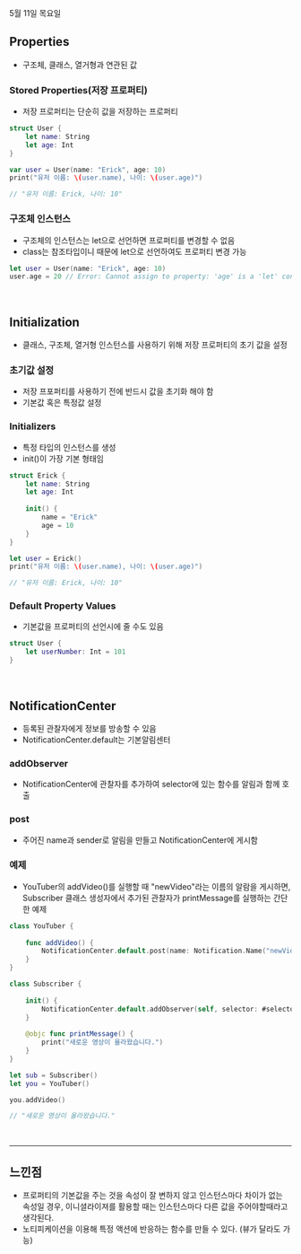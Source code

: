 5월 11일 목요일

## Properties
- 구조체, 클래스, 열거형과 연관된 값

### Stored Properties(저장 프로퍼티)
- 저장 프로퍼티는 단순히 값을 저장하는 프로퍼티
```swift
struct User {
    let name: String
    let age: Int
}

var user = User(name: "Erick", age: 10)
print("유저 이름: \(user.name), 나이: \(user.age)")

// "유저 이름: Erick, 나이: 10"
```

### 구조체 인스턴스
- 구조체의 인스턴스는 let으로 선언하면 프로퍼티를 변경할 수 없음
- class는 참조타입이니 때문에 let으로 선언하여도 프로퍼티 변경 가능
```swift
let user = User(name: "Erick", age: 10)
user.age = 20 // Error: Cannot assign to property: 'age' is a 'let' constant
```

</br>

## Initialization
- 클래스, 구조체, 열거형 인스턴스를 사용하기 위해 저장 프로퍼티의 초기 값을 설정

### 초기값 설정
- 저장 프포퍼티를 사용하기 전에 반드시 값을 초기화 해야 함
- 기본값 혹은 특정값 설정

### Initializers
- 특정 타입의 인스턴스를 생성
- init()이 가장 기본 형태임
```swift
struct Erick {
    let name: String
    let age: Int
    
    init() {
        name = "Erick"
        age = 10
    }
}

let user = Erick()
print("유저 이름: \(user.name), 나이: \(user.age)")

// "유저 이름: Erick, 나이: 10"
```

### Default Property Values
- 기본값을 프로퍼티의 선언시에 줄 수도 있음
```swift
struct User {
    let userNumber: Int = 101
}
```

</br>

## NotificationCenter
- 등록된 관찰자에게 정보를 방송할 수 있음
- NotificationCenter.default는 기본알림센터

### addObserver
- NotificationCenter에 관찰자를 추가하여 selector에 있는 함수를 알림과 함께 호출

### post
- 주어진 name과 sender로 알림을 만들고 NotificationCenter에 게시함

### 예제
- YouTuber의 addVideo()를 실행할 때 "newVideo"라는 이름의 알람을 게시하면, Subscriber 클래스 생성자에서 추가된 관찰자가 printMessage를 실행하는 간단한 예제

```swift
class YouTuber {
    
    func addVideo() {
        NotificationCenter.default.post(name: Notification.Name("newVideo"), object: nil)
    }
}

class Subscriber {
    
    init() {
        NotificationCenter.default.addObserver(self, selector: #selector(printMessage), name: Notification.Name("newVideo"), object: nil)
    }
    
    @objc func printMessage() {
        print("새로운 영상이 올라왔습니다.")
    }
}

let sub = Subscriber()
let you = YouTuber()

you.addVideo()

// "새로운 영상이 올라왔습니다."
```

</br>

---
## 느낀점
- 프로퍼티의 기본값을 주는 것을 속성이 잘 변하지 않고 인스턴스마다 차이가 없는 속성일 경우, 이니셜라이져를 활용할 때는 인스턴스마다 다른 값을 주어야할때라고 생각된다.
- 노티피케이션을 이용해 특정 액션에 반응하는 함수를 만들 수 있다. (뷰가 달라도 가능)

